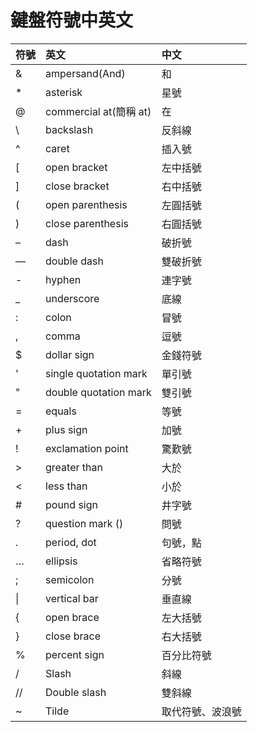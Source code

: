 # 鍵盤符號中英文



| 符號 | 英文 | 中文 |
| :--- | :--- | :--- |
| & | ampersand\(And\) | 和 |
| \*　 | asterisk | 星號 |
| @ | commercial at\(簡稱 at\) | 在 |
| \　 | backslash | 反斜線 |
| ^ | caret | 插入號 |
| \[　 | open bracket | 左中括號 |
| \] | close bracket | 右中括號 |
| \( | open parenthesis | 左圓括號 |
| \)　 | close parenthesis | 右圓括號 |
| – | dash | 破折號 |
| — | double dash | 雙破折號 |
| - | hyphen | 連字號 |
| \_ | underscore | 底線 |
| : | colon | 冒號 |
| , | comma | 逗號 |
| $ | dollar sign | 金錢符號 |
| ' | single quotation mark | 單引號 |
| " | double quotation mark | 雙引號 |
| = | equals | 等號 |
| + | plus sign | 加號 |
| ! | exclamation point | 驚歎號 |
| &gt; | greater than | 大於 |
| &lt; | less than | 小於 |
| \# | pound sign | 井字號 |
| ? | question mark \(\) | 問號 |
| . | period, dot | 句號，點 |
| … | ellipsis | 省略符號 |
| ; | semicolon | 分號 |
| \| | vertical bar | 垂直線 |
| { | open brace | 左大括號 |
| } | close brace | 右大括號 |
| % | percent sign | 百分比符號 |
| / | Slash | 斜線 |
| // | Double slash | 雙斜線 |
| ~ | Tilde | 取代符號、波浪號 |

